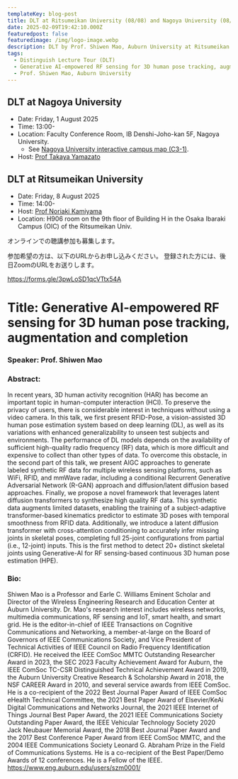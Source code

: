 ```yaml
---
templateKey: blog-post
title: DLT at Ritsumeikan University (08/08) and Nagoya University (08/01)
date: 2025-02-09T19:42:10.000Z
featuredpost: false
featuredimage: /img/logo-image.webp
description: DLT by Prof. Shiwen Mao, Auburn University at Ritsumeikan University and Nagoya University.
tags:
  - Distinguish Lecture Tour (DLT)
  - Generative AI-empowered RF sensing for 3D human pose tracking, augmentation and completion
  - Prof. Shiwen Mao, Auburn University
---
```


## DLT at Nagoya University
- Date: Friday, 1 August 2025
- Time: 13:00-
- Location: Faculty Conference Room, IB Denshi-Joho-kan 5F, Nagoya University.
  - See [Nagoya University interactive campus map (C3-1)](https://www.nagoya-u.ac.jp/extra/map/index.html).
- Host: [Prof Takaya Yamazato](/officers)

## DLT at Ritsumeikan University
- Date: Friday, 8 August 2025
- Time: 14:00-
- Host: [Prof Noriaki Kamiyama](/officers/)
- Location: H906 room on the 9th floor of Building H in the Osaka Ibaraki Campus (OIC) of the Ritsumeikan Univ.


オンラインでの聴講参加も募集します。

参加希望の方は、以下のURLからお申し込みください。
登録された方には、後日ZoomのURLをお送りします。

https://forms.gle/3pwLoSD1qcVTtx54A


<!-- 08/8 Ritsumeikan University (hosted by our Vice-Chair Prof Kamiyama)
08/1 Nagoya University (hosted by me) -->

# Title: Generative AI-empowered RF sensing for 3D human pose tracking, augmentation and completion

### Speaker: Prof. Shiwen Mao

### Abstract:
In recent years, 3D human activity recognition (HAR) has become an important topic in human-computer interaction (HCI). To preserve the privacy of users, there is considerable interest in techniques without using a video camera. In this talk, we first present RFID-Pose, a vision-assisted 3D human pose estimation system based on deep learning (DL), as well as its variations with enhanced generalizability to unseen test subjects and environments. The performance of DL models depends on the availability of sufficient high-quality radio frequency (RF) data, which is more difficult and expensive to collect than other types of data. To overcome this obstacle, in the second part of this talk, we present AIGC approaches to generate labeled synthetic RF data for multiple wireless sensing platforms, such as WiFi, RFID, and mmWave radar, including a conditional Recurrent Generative Adversarial Network (R-GAN) approach and diffusion/latent diffusion based approaches. Finally, we propose a novel framework that leverages latent diffusion transformers to synthesize high quality RF data. This synthetic data augments limited datasets, enabling the training of a subject-adaptive transformer-based kinematics predictor to estimate 3D poses with temporal smoothness from RFID data. Additionally, we introduce a latent diffusion transformer with cross-attention conditioning to accurately infer missing joints in skeletal poses, completing full 25-joint configurations from partial (i.e., 12-joint) inputs. This is the first method to detect 20+ distinct skeletal joints using Generative-AI for RF sensing-based continuous 3D human pose estimation (HPE). 

### Bio: 
Shiwen Mao is a Professor and Earle C. Williams Eminent Scholar and Director of the Wireless Engineering Research and Education Center at Auburn University. Dr. Mao's research interest includes wireless networks, multimedia communications, RF sensing and IoT, smart health, and smart grid. He is the editor-in-chief of IEEE Transactions on Cognitive Communications and Networking, a member-at-large on the Board of Governors of IEEE Communications Society, and Vice President of Technical Activities of IEEE Council on Radio Frequency Identification (CRFID). He received the IEEE ComSoc MMTC Outstanding Researcher Award in 2023, the SEC 2023 Faculty Achievement Award for Auburn, the IEEE ComSoc TC-CSR Distinguished Technical Achievement Award in 2019, the Auburn University Creative Research & Scholarship Award in 2018, the NSF CAREER Award in 2010, and several service awards from IEEE ComSoc. He is a co-recipient of the 2022 Best Journal Paper Award of IEEE ComSoc eHealth Technical Committee, the 2021 Best Paper Award of Elsevier/KeAi Digital Communications and Networks Journal, the 2021 IEEE Internet of Things Journal Best Paper Award, the 2021 IEEE Communications Society Outstanding Paper Award, the IEEE Vehicular Technology Society 2020 Jack Neubauer Memorial Award, the 2018 Best Journal Paper Award and the 2017 Best Conference Paper Award from IEEE ComSoc MMTC, and the 2004 IEEE Communications Society Leonard G. Abraham Prize in the Field of Communications Systems. He is a co-recipient of the Best Paper/Demo Awards of 12 conferences. He is a Fellow of the IEEE. 
https://www.eng.auburn.edu/users/szm0001/
